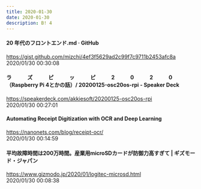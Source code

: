 ```yaml
---
title: 2020-01-30
date: 2020-01-30
description: B! 4
---
```


#### 20 年代のフロントエンド.md · GitHub
https://gist.github.com/mizchi/4ef3f5629ad2c99f7c9711b2453afc8a<br>
2020/01/30 00:30:08<br>


#### ラ　　　ズ　　　ピ　　　ッ　　　ピ　　　2　　　0　　　2　　　0（Raspberry Pi 4とかの話）/ 20200125-osc20os-rpi - Speaker Deck
https://speakerdeck.com/akkiesoft/20200125-osc20os-rpi<br>
2020/01/30 00:27:01<br>


#### Automating Receipt Digitization with OCR and Deep Learning
https://nanonets.com/blog/receipt-ocr/<br>
2020/01/30 00:14:59<br>


#### 平均故障時間は200万時間。産業用microSDカードが防御力高すぎて | ギズモード・ジャパン
https://www.gizmodo.jp/2020/01/logitec-microsd.html<br>
2020/01/30 00:08:38<br>



